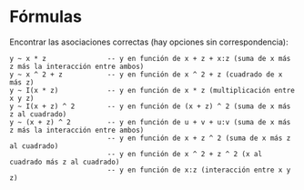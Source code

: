 
# Fórmulas

Encontrar las asociaciones correctas (hay opciones sin correspondencia):

    y ~ x * z               -- y en función de x + z + x:z (suma de x más z más la interacción entre ambos)
    y ~ x ^ 2 + z           -- y en función de x ^ 2 + z (cuadrado de x más z)
    y ~ I(x * z)            -- y en función de x * z (multiplicación entre x y z)
    y ~ I(x + z) ^ 2        -- y en función de (x + z) ^ 2 (suma de x más z al cuadrado)
    y ~ (x + z) ^ 2         -- y en función de u + v + u:v (suma de x más z más la interacción entre ambos)
                            -- y en función de x + z ^ 2 (suma de x más z al cuadrado)
                            -- y en función de x ^ 2 + z ^ 2 (x al cuadrado más z al cuadrado)
                            -- y en función de x:z (interacción entre x y z)
                            

